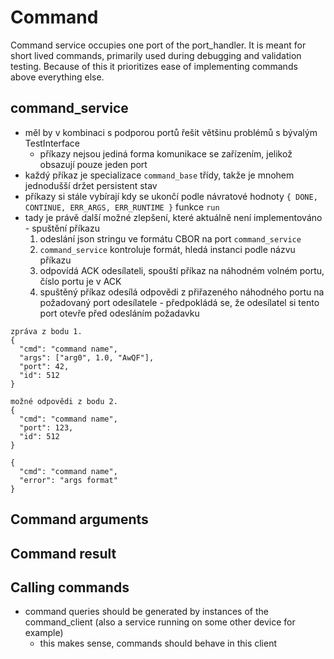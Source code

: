 # Command

Command service occupies one port of the port_handler. It is meant for short lived commands, primarily used during debugging and validation testing. Because of this it prioritizes ease of implementing commands above everything else.

## command_service

- měl by v kombinaci s podporou portů řešit většinu problémů s bývalým TestInterface
  - příkazy nejsou jediná forma komunikace se zařízením, jelikož obsazují pouze jeden port
- každý příkaz je specializace `command_base` třídy, takže je mnohem jednodušší držet persistent stav
- příkazy si stále vybírají kdy se ukončí podle návratové hodnoty `{ DONE, CONTINUE, ERR_ARGS, ERR_RUNTIME }` funkce `run`
- tady je právě další možné zlepšení, které aktuálně není implementováno - spuštění příkazu
  1. odeslání json stringu ve formátu CBOR na port `command_service`
  2. `command_service` kontroluje formát, hledá instanci podle názvu příkazu
  3. odpovídá ACK odesílateli, spouští příkaz na náhodném volném portu, číslo portu je v ACK
  4. spuštěný příkaz odesílá odpovědi z přiřazeného náhodného portu na požadovaný port odesílatele - předpokládá se, že odesílatel si tento port otevře před odesláním požadavku

```
zpráva z bodu 1.
{
  "cmd": "command name",
  "args": ["arg0", 1.0, "AwQF"],
  "port": 42,
  "id": 512
}
```
```
možné odpovědi z bodu 2.
{
  "cmd": "command name",
  "port": 123,
  "id": 512
}

{
  "cmd": "command name",
  "error": "args format"
}
```


## Command arguments


## Command result


## Calling commands

- command queries should be generated by instances of the command_client (also a service running on some other device for example)
    - this makes sense, commands should behave in this client 

